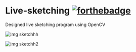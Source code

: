 # Live-sketching [![forthebadge](https://forthebadge.com/images/badges/made-with-python.svg)](https://forthebadge.com)

Designed live sketching program using OpenCV 


![img sketchhh](https://user-images.githubusercontent.com/55251741/103464081-416ba800-4d57-11eb-8257-eaace37e00d1.PNG)

![img sketchh2](https://user-images.githubusercontent.com/55251741/103464083-429cd500-4d57-11eb-83be-5d85bb30d6a0.PNG)

